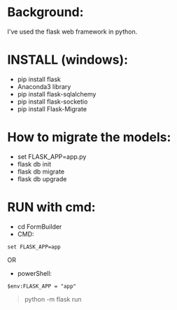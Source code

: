 # Background:
I've used the flask web framework in python.
# INSTALL (windows):
- pip install flask
- Anaconda3 library
- pip install flask-sqlalchemy
- pip install flask-socketio
- pip install Flask-Migrate

# How to migrate the models: 
- set FLASK_APP=app.py
- flask db init
- flask db migrate
- flask db upgrade
 
# RUN with cmd:
- cd FormBuilder
- CMD: 
```
set FLASK_APP=app
```
OR
- powerShell: 
```
$env:FLASK_APP = "app"
```
> python -m flask run
